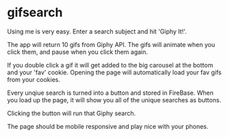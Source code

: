 # gifsearch

Using me is very easy. Enter a search subject and hit 'Giphy It!'.

The app will return 10 gifs from Giphy API.
The gifs will animate when you click them, and pause when you click them again.

If you double click a gif it will get added to the big carousel at the bottom and your 'fav' cookie.
Opening the page will automatically load your fav gifs from your cookies.

Every unqiue search is turned into a button and stored in FireBase.
When you load up the page, it will show you all of the unique searches as buttons.

Clicking the button will run that Giphy search.

The page should be mobile responsive and play nice with your phones.
